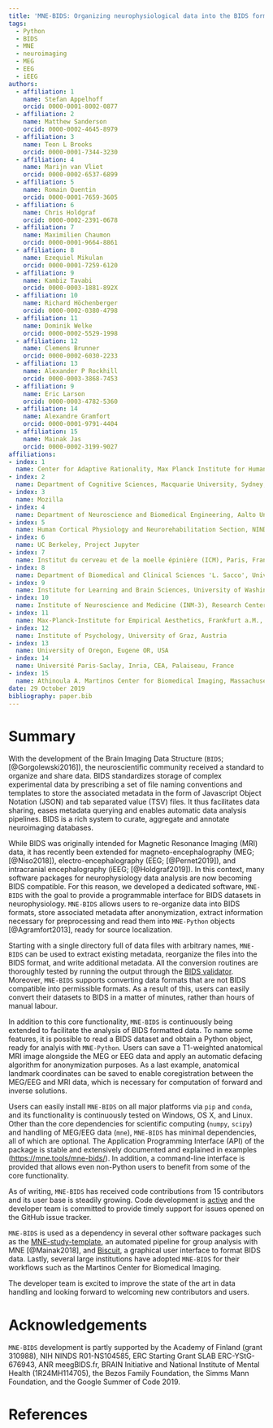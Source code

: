 ```yaml
---
title: 'MNE-BIDS: Organizing neurophysiological data into the BIDS format and facilitating their analysis'
tags:
  - Python
  - BIDS
  - MNE
  - neuroimaging
  - MEG
  - EEG
  - iEEG
authors:
  - affiliation: 1
    name: Stefan Appelhoff
    orcid: 0000-0001-8002-0877
  - affiliation: 2
    name: Matthew Sanderson
    orcid: 0000-0002-4645-8979
  - affiliation: 3
    name: Teon L Brooks
    orcid: 0000-0001-7344-3230
  - affiliation: 4
    name: Marijn van Vliet
    orcid: 0000-0002-6537-6899
  - affiliation: 5
    name: Romain Quentin
    orcid: 0000-0001-7659-3605
  - affiliation: 6
    name: Chris Holdgraf
    orcid: 0000-0002-2391-0678
  - affiliation: 7
    name: Maximilien Chaumon
    orcid: 0000-0001-9664-8861
  - affiliation: 8
    name: Ezequiel Mikulan
    orcid: 0000-0001-7259-6120
  - affiliation: 9
    name: Kambiz Tavabi
    orcid: 0000-0003-1881-892X
  - affiliation: 10
    name: Richard Höchenberger
    orcid: 0000-0002-0380-4798
  - affiliation: 11
    name: Dominik Welke
    orcid: 0000-0002-5529-1998
  - affiliation: 12
    name: Clemens Brunner
    orcid: 0000-0002-6030-2233
  - affiliation: 13
    name: Alexander P Rockhill
    orcid: 0000-0003-3868-7453
  - affiliation: 9
    name: Eric Larson
    orcid: 0000-0003-4782-5360
  - affiliation: 14
    name: Alexandre Gramfort
    orcid: 0000-0001-9791-4404
  - affiliation: 15
    name: Mainak Jas
    orcid: 0000-0002-3199-9027
affiliations:
- index: 1
  name: Center for Adaptive Rationality, Max Planck Institute for Human Development, Berlin, Germany
- index: 2
  name: Department of Cognitive Sciences, Macquarie University, Sydney, Australia
- index: 3
  name: Mozilla
- index: 4
  name: Department of Neuroscience and Biomedical Engineering, Aalto University, Espoo, Finland
- index: 5
  name: Human Cortical Physiology and Neurorehabilitation Section, NINDS, NIH, Bethesda, Maryland 20892
- index: 6
  name: UC Berkeley, Project Jupyter
- index: 7
  name: Institut du cerveau et de la moelle épinière (ICM), Paris, France
- index: 8
  name: Department of Biomedical and Clinical Sciences 'L. Sacco', University of Milan, Milan, Italy
- index: 9
  name: Institute for Learning and Brain Sciences, University of Washington, Seattle, WA, USA
- index: 10
  name: Institute of Neuroscience and Medicine (INM-3), Research Center Jülich, Germany
- index: 11
  name: Max-Planck-Institute for Empirical Aesthetics, Frankfurt a.M., Germany
- index: 12
  name: Institute of Psychology, University of Graz, Austria
- index: 13
  name: University of Oregon, Eugene OR, USA
- index: 14
  name: Université Paris-Saclay, Inria, CEA, Palaiseau, France
- index: 15
  name: Athinoula A. Martinos Center for Biomedical Imaging, Massachusetts General Hospital, Charlestown, MA, USA
date: 29 October 2019
bibliography: paper.bib
---
```


# Summary

With the development of the Brain Imaging Data Structure
(``BIDS``; [@Gorgolewski2016]), the neuroscientific community received
a standard to organize and share data.
BIDS standardizes storage of complex experimental data by prescribing a set of
file naming conventions and templates to store the associated metadata in the
form of Javascript Object Notation (JSON) and tab separated value (TSV) files.
It thus facilitates data sharing, eases metadata querying and enables automatic
data analysis pipelines. BIDS is a rich system to curate, aggregate and
annotate neuroimaging databases.

While BIDS was originally intended for Magnetic Resonance Imaging (MRI)
data, it has recently been extended for magneto-encephalography
(MEG; [@Niso2018]), electro-encephalography (EEG; [@Pernet2019]), and
intracranial encephalography (iEEG; [@Holdgraf2019]).
In this context, many software packages for neurophysiology data analysis are
now becoming BIDS compatible.
For this reason, we developed a dedicated software, ``MNE-BIDS`` with the goal
to provide a programmable interface for BIDS datasets in neurophysiology.
``MNE-BIDS`` allows users to re-organize data into BIDS formats, store
associated metadata after anonymization, extract information necessary for
preprocessing and read them into ``MNE-Python`` objects [@Agramfort2013], ready
for source localization.

Starting with a single directory full of data files with arbitrary
names, ``MNE-BIDS`` can be used to extract existing metadata, reorganize the
files into the BIDS format, and write additional metadata.
All the conversion routines are thoroughly tested by running the output through the
[BIDS validator](https://github.com/bids-standard/bids-validator).
Moreover, ``MNE-BIDS`` supports converting data formats that are not BIDS
compatible into permissible formats. As a result of this, users can easily convert
their datasets to BIDS in a matter of minutes, rather than hours of manual
labour.

In addition to this core functionality, ``MNE-BIDS`` is continuously being
extended to facilitate the analysis of BIDS formatted data.
To name some features, it is possible to read a BIDS dataset and obtain a
Python object, ready for analyis with ``MNE-Python``.
Users can save a T1-weighted anatomical MRI image alongside the MEG or EEG data
and apply an automatic defacing algorithm for anonymization purposes.
As a last example, anatomical landmark coordinates can be saved to enable coregistration
between the MEG/EEG and MRI data, which is necessary for
computation of forward and inverse solutions.

Users can easily install ``MNE-BIDS`` on all major platforms via `pip` and
`conda`, and its functionality is continuously tested on Windows, OS X, and
Linux.
Other than the core dependencies for scientific computing
(`numpy`, `scipy`) and handling of MEG/EEG data (`mne`),
``MNE-BIDS`` has minimal dependencies, all of which are optional. The Application
Programming Interface (API) of
the package is stable and extensively documented and explained in examples
(https://mne.tools/mne-bids/). In addition, a command-line interface is provided
that allows even non-Python users to benefit from some of the core functionality.

As of writing, ``MNE-BIDS`` has received code contributions from 15
contributors and its user base is steadily growing. Code development is
[active](https://github.com/mne-tools/mne-bids/graphs/commit-activity) and the
developer team is committed to provide timely support for issues opened on the
GitHub issue tracker.

``MNE-BIDS`` is used as a dependency in several other software packages such as
the [MNE-study-template](https://github.com/mne-tools/mne-study-template), an
automated pipeline for group analysis with MNE [@Mainak2018], and
[Biscuit](https://github.com/Macquarie-MEG-Research/Biscuit), a graphical
user interface to format BIDS data.
Lastly, several large institutions have adopted ``MNE-BIDS`` for their
workflows such as the Martinos Center for Biomedical Imaging.

The developer team is excited to improve the state of the art in data handling
and looking forward to welcoming new contributors and users.

# Acknowledgements

``MNE-BIDS`` development is partly supported by the Academy of Finland
(grant 310988), NIH NINDS R01-NS104585, ERC Starting Grant SLAB ERC-YStG-676943,
ANR meegBIDS.fr,
BRAIN Initiative and National Institute of Mental Health (1R24MH114705),
the Bezos Family Foundation, the Simms Mann Foundation, and
the Google Summer of Code 2019.

# References
